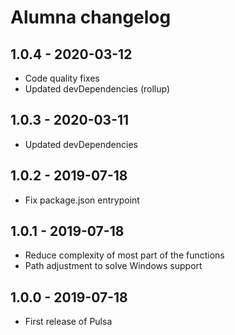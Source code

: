 # Alumna changelog

## 1.0.4 - 2020-03-12

* Code quality fixes
* Updated devDependencies (rollup)

## 1.0.3 - 2020-03-11

* Updated devDependencies

## 1.0.2 - 2019-07-18

* Fix package.json entrypoint

## 1.0.1 - 2019-07-18

* Reduce complexity of most part of the functions
* Path adjustment to solve Windows support

## 1.0.0 - 2019-07-18

* First release of Pulsa
